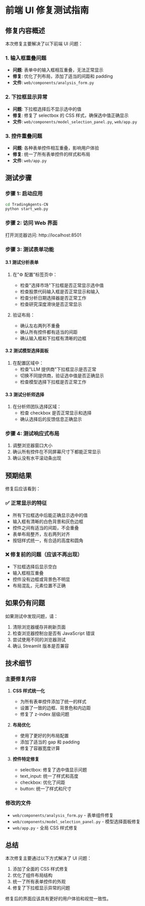 # 前端 UI 修复测试指南

## 修复内容概述

本次修复主要解决了以下前端 UI 问题：

### 1. 输入框重叠问题

- **问题**: 表单中的输入框相互重叠，无法正常显示
- **修复**: 优化了列布局，添加了适当的间距和 padding
- **文件**: `web/components/analysis_form.py`

### 2. 下拉框显示异常

- **问题**: 下拉框选择后不显示选中的值
- **修复**: 修复了 selectbox 的 CSS 样式，确保选中值正确显示
- **文件**: `web/components/model_selection_panel.py`, `web/app.py`

### 3. 控件重叠问题

- **问题**: 各种表单控件相互重叠，影响用户体验
- **修复**: 统一了所有表单控件的样式和布局
- **文件**: `web/app.py`

## 测试步骤

### 步骤 1: 启动应用

```bash
cd TradingAgents-CN
python start_web.py
```

### 步骤 2: 访问 Web 界面

打开浏览器访问: http://localhost:8501

### 步骤 3: 测试表单功能

#### 3.1 测试分析表单

1. 在"⚙️ 配置"标签页中：

   - 检查"选择市场"下拉框是否正常显示选中值
   - 检查股票代码输入框是否正常显示和输入
   - 检查分析日期选择器是否正常工作
   - 检查研究深度滑块是否正常显示

2. 验证布局：
   - 确认左右两列不重叠
   - 确认所有控件都有适当的间距
   - 确认输入框和下拉框有清晰的边框

#### 3.2 测试模型选择面板

1. 在配置区域中：
   - 检查"LLM 提供商"下拉框显示是否正常
   - 切换不同提供商，验证选中值是否正确显示
   - 检查模型选择下拉框是否正常工作

#### 3.3 测试分析师选择

1. 在分析师团队选择区域：
   - 检查 checkbox 是否正常显示和选择
   - 确认选择后的反馈信息正确显示

### 步骤 4: 测试响应式布局

1. 调整浏览器窗口大小
2. 确认所有控件在不同屏幕尺寸下都能正常显示
3. 确认没有水平滚动条出现

## 预期结果

修复后应该看到：

### ✅ 正常显示的特征

- 所有下拉框选中后能正确显示选中的值
- 输入框有清晰的白色背景和灰色边框
- 控件之间有适当的间距，不会重叠
- 表单布局整齐，左右两列对齐
- 按钮样式统一，有合适的高度和圆角

### ❌ 修复前的问题（应该不再出现）

- 下拉框选择后显示空白
- 输入框相互重叠
- 控件没有边框或背景色不明显
- 布局混乱，元素位置不正确

## 如果仍有问题

如果测试中发现问题，请：

1. 清除浏览器缓存并刷新页面
2. 检查浏览器控制台是否有 JavaScript 错误
3. 尝试使用不同的浏览器测试
4. 确认 Streamlit 版本是否兼容

## 技术细节

### 主要修复内容

1. **CSS 样式统一化**

   - 为所有表单控件添加了统一的样式
   - 设置了一致的边框、背景色和内边距
   - 修复了 z-index 层级问题

2. **布局优化**

   - 使用了更好的列布局配置
   - 添加了适当的 gap 和 padding
   - 修复了容器宽度计算

3. **控件特定修复**
   - selectbox: 修复了选中值显示问题
   - text_input: 统一了样式和高度
   - checkbox: 优化了间距
   - button: 统一了样式和尺寸

### 修改的文件

- `web/components/analysis_form.py` - 表单组件修复
- `web/components/model_selection_panel.py` - 模型选择面板修复
- `web/app.py` - 全局 CSS 样式修复

## 总结

本次修复主要通过以下方式解决了 UI 问题：

1. 添加了全面的 CSS 样式修复
2. 优化了组件布局结构
3. 统一了所有表单控件的外观
4. 修复了下拉框显示异常的问题

修复后的界面应该具有更好的用户体验和视觉一致性。
